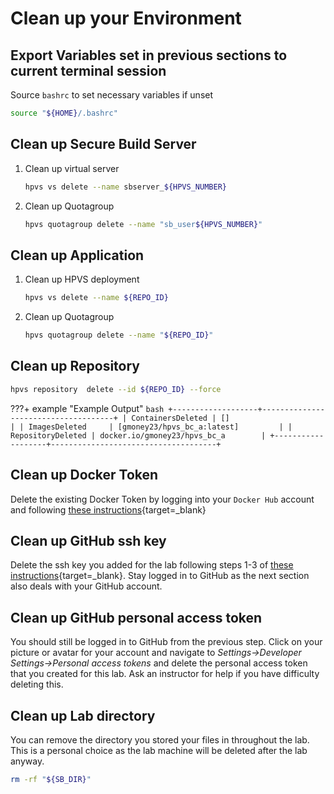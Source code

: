 # Clean up your Environment

## Export Variables set in previous sections to current terminal session

Source `bashrc` to set necessary variables if unset

``` bash
source "${HOME}/.bashrc"
```

## Clean up Secure Build Server

1. Clean up virtual server

    ``` bash
    hpvs vs delete --name sbserver_${HPVS_NUMBER}
    ```

2. Clean up Quotagroup

    ``` bash
    hpvs quotagroup delete --name "sb_user${HPVS_NUMBER}"
    ```

## Clean up Application

1. Clean up HPVS deployment

    ``` bash
    hpvs vs delete --name ${REPO_ID}
    ```

2. Clean up Quotagroup

    ``` bash
    hpvs quotagroup delete --name "${REPO_ID}"
    ```

## Clean up Repository

``` bash
hpvs repository  delete --id ${REPO_ID} --force
```

???+ example "Example Output"
    ``` bash
    +-------------------+-------------------------------------+
    | ContainersDeleted | []                                  |
    | ImagesDeleted     | [gmoney23/hpvs_bc_a:latest]         |
    | RepositoryDeleted | docker.io/gmoney23/hpvs_bc_a        |
    +-------------------+-------------------------------------+
    ```

## Clean up Docker Token

Delete the existing Docker Token by logging into your `Docker Hub` account and following [these instructions](https://docs.docker.com/docker-hub/access-tokens/#modify-existing-tokens){target=_blank}

## Clean up GitHub ssh key

Delete the ssh key you added for the lab following steps 1-3 of [these instructions](https://help.github.com/en/github/authenticating-to-github/reviewing-your-ssh-keys){target=_blank}. Stay logged in to GitHub as the next section also deals with your GitHub account. 

## Clean up GitHub personal access token
You should still be logged in to GitHub from the previous step.  Click on your picture or avatar for your account and navigate to _Settings->Developer Settings->Personal access tokens_ and delete the personal access token that you created for this lab. Ask an instructor for help if you have difficulty deleting this.

## Clean up Lab directory

You can remove the directory you stored your files in throughout the lab. This is a personal choice as the lab machine will be deleted after the lab anyway.

``` bash
rm -rf "${SB_DIR}"
```
